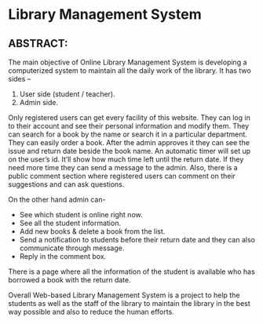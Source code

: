 # Library Management System 

## ABSTRACT:

The main objective of Online Library Management System is developing a computerized system to maintain all the daily work of the library. It has two sides –

1. User side (student / teacher).
2. Admin side.

Only registered users can get every facility of this website. They can log in to their account and see their personal information and modify them. They can search for a book by the name or search it in a particular department. They can easily order a book. After the admin approves it they can see the issue and return date beside the book name. An automatic timer will set up on the user’s id. It’ll show how much time left until the return date. If they need more time they can send a message to the admin. Also, there is a public comment section where registered users can comment on their suggestions and can ask questions.

On the other hand admin can-

* See which student is online right now.
* See all the student information.
* Add new books & delete a book from the list.
* Send a notification to students before their return date and they can also communicate through message.
* Reply in the comment box.

There is a page where all the information of the student is available who has borrowed a book with the return date.

Overall Web-based Library Management System is a project to help the students as well as the staff of the library to maintain the library in the best way possible and also to reduce the human efforts.
